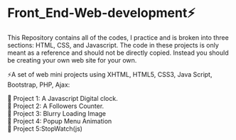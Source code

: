 # Front_End-Web-development⚡
This Repository contains all of the codes, I practice and is broken into three sections: HTML, CSS, and Javascript.
The code in these projects is only meant as a reference and should not be directly copied. Instead you should be creating your own web site for your own.

⚡A set of web mini projects using XHTML, HTML5, CSS3, Java Script, Bootstrap, PHP, Ajax:

 💬 Project 1: A Javascript Digital clock.<br>
 💬 Project 2: A Followers Counter.<br>
 💬 Project 3: Blurry Loading Image<br>
 💬 Project 4: Popup Menu Animation<br>
 💬 Project 5:StopWatch(js)<br>
